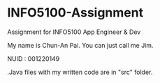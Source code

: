 # INFO5100-Assignment
Assignment for INFO5100 App Engineer &amp; Dev

My name is Chun-An Pai. You can just call me Jim.

NUID : 001220149

.Java files with my written code are in "src" folder.
